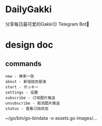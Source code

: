 # DailyGakki
分享每日最可爱的Gakki😗
Telegram Bot🤖️


# design doc
## commands
```
new - 再来一张
about - 新垣结衣是谁
start - ガッキー
settings - 设置
subscribe - 订阅图片推送
unsubscribe - 取消图片推送
status - 查看订阅状态
```

~/go/bin/go-bindata  -o assets.go images/...